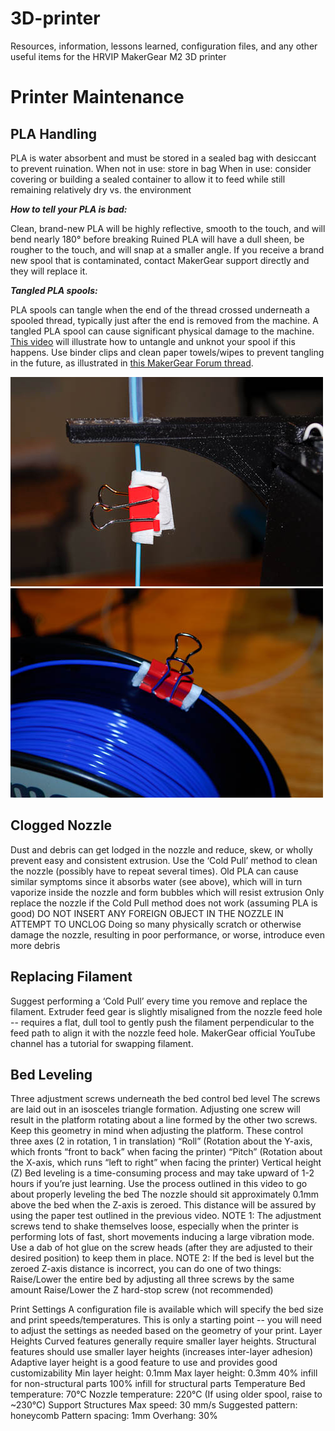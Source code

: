 # 3D-printer
Resources, information, lessons learned, configuration files, and any other useful items for the HRVIP MakerGear M2 3D printer

Printer Maintenance
===================

PLA Handling
------------
PLA is water absorbent and must be stored in a sealed bag with desiccant to prevent ruination.
When not in use: store in bag
When in use: consider covering or building a sealed container to allow it to feed while still remaining relatively dry vs. the environment

_**How to tell your PLA is bad:**_

Clean, brand-new PLA will be highly reflective, smooth to the touch, and will bend nearly 180° before breaking
Ruined PLA will have a dull sheen, be rougher to the touch, and will snap at a smaller angle.
If you receive a brand new spool that is contaminated, contact MakerGear support directly and they will replace it.


_**Tangled PLA spools:**_

PLA spools can tangle when the end of the thread crossed underneath a spooled thread, typically just after the end is removed from the machine.
A tangled PLA spool can cause significant physical damage to the machine.
[This video](https://www.youtube.com/watch?v=lE9LchCtKL4) will illustrate how to untangle and unknot your spool if this happens.
Use binder clips and clean paper towels/wipes to prevent tangling in the future, as illustrated in [this MakerGear Forum thread](http://forum.makergear.com/viewtopic.php?f=11&t=2772&p=17361#p17361).

![Image](images/Clips-002.jpg) ![Image](images/Clips-003.jpg)


Clogged Nozzle
--------------

Dust and debris can get lodged in the nozzle and reduce, skew, or wholly prevent easy and consistent extrusion.
Use the ‘Cold Pull’ method to clean the nozzle (possibly have to repeat several times).
Old PLA can cause similar symptoms since it absorbs water (see above), which will in turn vaporize inside the nozzle and form bubbles which will resist extrusion
Only replace the nozzle if the Cold Pull method does not work (assuming PLA is good)
DO NOT INSERT ANY FOREIGN OBJECT IN THE NOZZLE IN ATTEMPT TO UNCLOG
Doing so many physically scratch or otherwise damage the nozzle, resulting in poor performance, or worse, introduce even more debris


Replacing Filament
------------------

Suggest performing a ‘Cold Pull’ every time you remove and replace the filament.
Extruder feed gear is slightly misaligned from the nozzle feed hole -- requires a flat, dull tool to gently push the filament perpendicular to the feed path to align it with the nozzle feed hole.
MakerGear official YouTube channel has a tutorial for swapping filament.


Bed Leveling
------------
Three adjustment screws underneath the bed control bed level
The screws are laid out in an isosceles triangle formation. Adjusting one screw will result in the platform rotating about a line formed by the other two screws. Keep this geometry in mind when adjusting the platform.
These control three axes (2 in rotation, 1 in translation)
“Roll” (Rotation about the Y-axis, which fronts “front to back” when facing the printer)
“Pitch” (Rotation about the X-axis, which runs “left to right” when facing the printer)
Vertical height (Z)
Bed leveling is a time-consuming process and may take upward of 1-2 hours if you’re just learning.
Use the process outlined in this video to go about properly leveling the bed
The nozzle should sit approximately 0.1mm above the bed when the Z-axis is zeroed. This distance will be assured by using the paper test outlined in the previous video.
NOTE 1: The adjustment screws tend to shake themselves loose, especially when the printer is performing lots of fast, short movements inducing a large vibration mode. Use a dab of hot glue on the screw heads (after they are adjusted to their desired position) to keep them in place.
NOTE 2: If the bed is level but the zeroed Z-axis distance is incorrect, you can do one of two things:
Raise/Lower the entire bed by adjusting all three screws by the same amount
Raise/Lower the Z hard-stop screw (not recommended)



Print Settings
A configuration file is available which will specify the bed size and print speeds/temperatures. This is only a starting point -- you will need to adjust the settings as needed based on the geometry of your print.
Layer Heights
Curved features generally require smaller layer heights.
Structural features should use smaller layer heights (increases inter-layer adhesion)
Adaptive layer height is a good feature to use and provides good customizability
Min layer height: 0.1mm
Max layer height: 0.3mm
40% infill for non-structural parts
100% infill for structural parts
Temperature
Bed temperature: 70°C
Nozzle temperature: 220°C (If using older spool, raise to ~230°C)
Support Structures
Max speed: 30 mm/s
Suggested pattern: honeycomb
Pattern spacing: 1mm
Overhang: 30%

